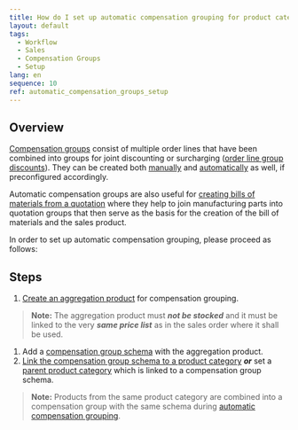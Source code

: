 ```yaml
---
title: How do I set up automatic compensation grouping for product categories?
layout: default
tags:
  - Workflow
  - Sales
  - Compensation Groups
  - Setup
lang: en
sequence: 10
ref: automatic_compensation_groups_setup
---
```


## Overview
[Compensation groups](Discount_types_in_metasfresh) consist of multiple order lines that have been combined into groups for joint discounting or surcharging ([order line group discounts](Order_line_group_discount)). They can be created both [manually](Create_manual_compensation_groups) and [automatically](Create_automatic_compensation_groups) as well, if preconfigured accordingly.

Automatic compensation groups are also useful for [creating bills of materials from a quotation](Create_BOM_upon_SO_generation) where they help to join manufacturing parts into quotation groups that then serve as the basis for the creation of the bill of materials and the sales product.

In order to set up automatic compensation grouping, please proceed as follows:

## Steps
1. [Create an aggregation product](Aggregation_product_for_compensation_groups) for compensation grouping.
 >**Note:** The aggregation product must ***not be stocked*** and it must be linked to the very ***same price list*** as in the sales order where it shall be used.

1. Add a [compensation group schema](Create_compensation_group_schema) with the aggregation product.
1. [Link the compensation group schema to a product category](Compensation_group_schema_product_category) ***or*** set a [parent product category](ParentProductCategory) which is linked to a compensation group schema.
 >**Note:** Products from the same product category are combined into a compensation group with the same schema during [automatic compensation grouping](Create_automatic_compensation_groups).
